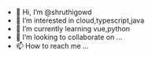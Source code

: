 - 👋 Hi, I’m @shruthigowd
- 👀 I’m interested in cloud,typescript,java
- 🌱 I’m currently learning vue,python
- 💞️ I’m looking to collaborate on ...
- 📫 How to reach me ...

<!---
shruthigowd/shruthigowd is a ✨ special ✨ repository because its `README.md` (this file) appears on your GitHub profile.
You can click the Preview link to take a look at your changes.
--->
